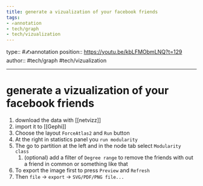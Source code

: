 ```yaml
---
title: generate a vizualization of your facebook friends
tags:
- ✍️annotation
- tech/graph
- tech/vizualization
---
```


type:: #✍️annotation
position:: https://youtu.be/kbLFMObmLNQ?t=129
author:: 
#tech/graph #tech/vizualization 

---

# generate a vizualization of your facebook friends
1. download the data with [[netvizz]]
2. import it to [[Gephi]]
3. Choose the layout `ForceAtlas2` and `Run` button
4. At the right in statistics panel you `run modularity`
5. The go to partition at the left and in the node tab select `Modularity class`
	1. (optional) add a filter of `Degree range` to remove the friends with out a friend in common or something like that
6. To export the image first to press `Preview` and `Refresh`
7. Then `file` -> `export` -> `SVG/PDF/PNG file...`
